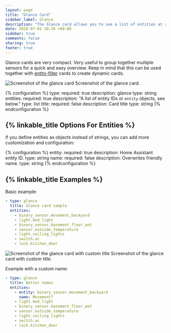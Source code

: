 ```yaml
---
layout: page
title: "Glance Card"
sidebar_label: Glance
description: "The Glance card allows you to see a list of entities at a glance."
date: 2018-07-01 10:28 +00:00
sidebar: true
comments: false
sharing: true
footer: true
---
```


Glance cards are very compact. Very useful to group together multiple sensors for a quick and easy overview. Keep in mind that this can be used together with [entity-filter](/lovelace/entity-filter/) cards to create dynamic cards.

<p class='img'>
<img src='/images/lovelace/lovelace_glance_card.png' alt='Screenshot of the glance card'>
Screenshot of the glance card.
</p>

{% configuration %}
type:
  required: true
  description: glance
  type: string
entities:
  required: true
  description: "A list of entity IDs or `entity` objects, see below."
  type: list
title:
  required: false
  description: Card title
  type: string
{% endconfiguration %}

## {% linkable_title Options For Entities %}

If you define entities as objects instead of strings, you can add more customization and configuration:

{% configuration %}
entity:
  required: true
  description: Home Assistant entity ID.
  type: string
name:
  required: false
  description: Overwrites friendly name.
  type: string
{% endconfiguration %}

## {% linkable_title Examples %}

Basic example:

```yaml
- type: glance
  title: Glance card sample
  entities:
    - binary_sensor.movement_backyard
    - light.bed_light
    - binary_sensor.basement_floor_wet
    - sensor.outside_temperature
    - light.ceiling_lights
    - switch.ac
    - lock.kitchen_door
```

<p class='img'>
<img src='/images/lovelace/lovelace_glance_card.png' alt='Screenshot of the glance card with custom title'>
Screenshot of the glance card with custom title.
</p>

Example with a custom name:

```yaml
- type: glance
  title: Better names
  entities:
    - entity: binary_sensor.movement_backyard
      name: Movement?
    - light.bed_light
    - binary_sensor.basement_floor_wet
    - sensor.outside_temperature
    - light.ceiling_lights
    - switch.ac
    - lock.kitchen_door
```
